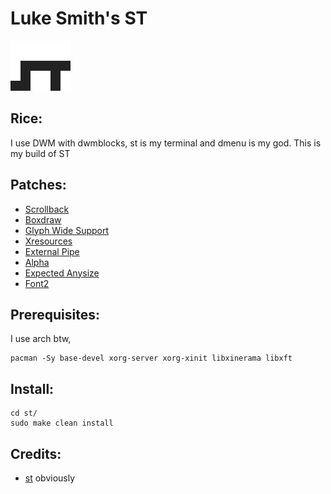 # Luke Smith's ST

![ST logo](st.svg)

## Rice:
I use DWM with dwmblocks, st is my terminal and dmenu is my god.
This is my build of ST

## Patches:

- [Scrollback](https://st.suckless.org/patches/scrollback/)
- [Boxdraw](https://st.suckless.org/patches/boxdraw/)
- [Glyph Wide Support](https://st.suckless.org/patches/glyph_wide_support/)
- [Xresources](https://st.suckless.org/patches/xresources/)
- [External Pipe](https://st.suckless.org/patches/externalpipe/)
- [Alpha](https://st.suckless.org/patches/alpha/)
- [Expected Anysize](https://st.suckless.org/patches/anysize/)
- [Font2](https://st.suckless.org/patches/font2/)

## Prerequisites:
I use arch btw,
```
pacman -Sy base-devel xorg-server xorg-xinit libxinerama libxft
```

## Install:
```
cd st/
sudo make clean install
```

## Credits:

- [st](https://st.suckless.org/) obviously

